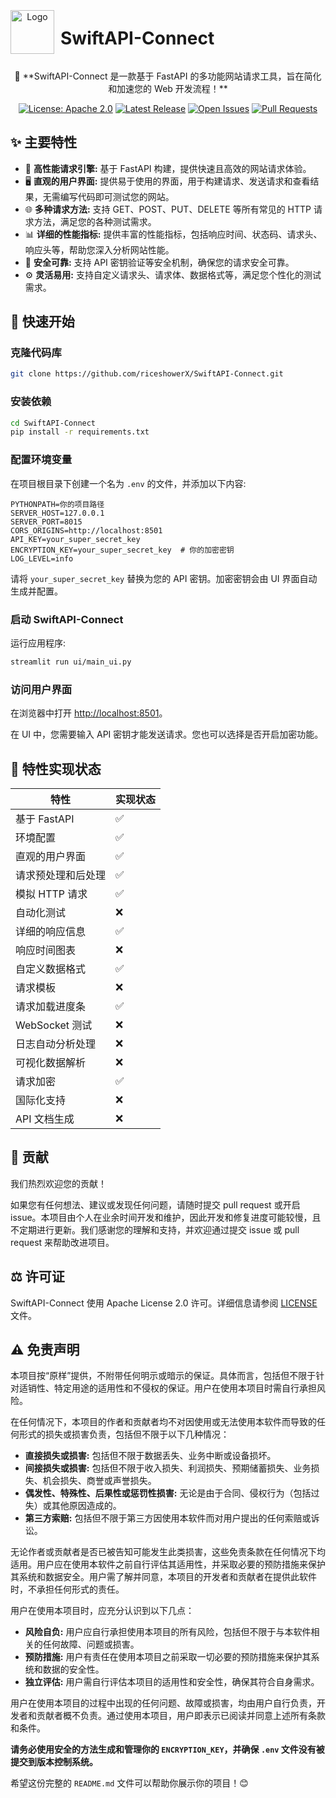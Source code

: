 <div align="center" style="display: flex; align-items: center;">
  <img src="https://riceshowerX.github.io/picx-images-hosting/社交头像.3yeal59d7b.webp" alt="Logo" width="70" height="70" style="margin-right: 10px;"> 
  <h1>SwiftAPI-Connect</h1> 
</div>

<p align="center">
  🚀 **SwiftAPI-Connect 是一款基于 FastAPI 的多功能网站请求工具，旨在简化和加速您的 Web 开发流程！** 
</p>

<p align="center">
  <a href="https://github.com/riceshowerX/SwiftAPI-Connect/blob/main/LICENSE" target="_blank"><img src="https://img.shields.io/badge/License-Apache%202.0-blue.svg" alt="License: Apache 2.0"></a>
  <a href="https://github.com/riceshowerX/SwiftAPI-Connect/releases/latest" target="_blank"><img src="https://img.shields.io/github/v/release/riceshowerX/SwiftAPI-Connect" alt="Latest Release"></a>
  <a href="https://github.com/riceshowerX/SwiftAPI-Connect/issues" target="_blank"><img src="https://img.shields.io/github/issues/riceshowerX/SwiftAPI-Connect" alt="Open Issues"></a>
  <a href="https://github.com/riceshowerX/SwiftAPI-Connect/pulls" target="_blank"><img src="https://img.shields.io/github/issues-pr/riceshowerX/SwiftAPI-Connect" alt="Pull Requests"></a>
</p>

## ✨ 主要特性

- 🚀 **高性能请求引擎:** 基于 FastAPI 构建，提供快速且高效的网站请求体验。
- 🖥️ **直观的用户界面:** 提供易于使用的界面，用于构建请求、发送请求和查看结果，无需编写代码即可测试您的网站。
- 🌐 **多种请求方法:** 支持 GET、POST、PUT、DELETE 等所有常见的 HTTP 请求方法，满足您的各种测试需求。
- 📊 **详细的性能指标:** 提供丰富的性能指标，包括响应时间、状态码、请求头、响应头等，帮助您深入分析网站性能。
- 🔐 **安全可靠:** 支持 API 密钥验证等安全机制，确保您的请求安全可靠。 
- ⚙️ **灵活易用:** 支持自定义请求头、请求体、数据格式等，满足您个性化的测试需求。

## 🚀 快速开始

### 克隆代码库

```bash
git clone https://github.com/riceshowerX/SwiftAPI-Connect.git
```

### 安装依赖

```bash
cd SwiftAPI-Connect
pip install -r requirements.txt
```

### 配置环境变量

在项目根目录下创建一个名为 `.env` 的文件，并添加以下内容:

```env
PYTHONPATH=你的项目路径
SERVER_HOST=127.0.0.1
SERVER_PORT=8015
CORS_ORIGINS=http://localhost:8501
API_KEY=your_super_secret_key
ENCRYPTION_KEY=your_super_secret_key  # 你的加密密钥
LOG_LEVEL=info
```

请将 `your_super_secret_key` 替换为您的 API 密钥。加密密钥会由 UI 界面自动生成并配置。

### 启动 SwiftAPI-Connect

运行应用程序:

```bash
streamlit run ui/main_ui.py
```

### 访问用户界面

在浏览器中打开 [http://localhost:8501](http://localhost:8501)。

在 UI 中，您需要输入 API 密钥才能发送请求。您也可以选择是否开启加密功能。

## 🎨 特性实现状态

| 特性                   | 实现状态 |
|------------------------|----------|
| 基于 FastAPI           | ✅        |
| 环境配置               | ✅        |
| 直观的用户界面         | ✅        |
| 请求预处理和后处理     | ✅        |
| 模拟 HTTP 请求         | ✅        |
| 自动化测试             | ❌        |
| 详细的响应信息         | ✅        |
| 响应时间图表           | ❌        |
| 自定义数据格式         | ✅        |
| 请求模板               | ❌        |
| 请求加载进度条         | ✅        |
| WebSocket 测试         | ❌        |
| 日志自动分析处理       | ❌        |
| 可视化数据解析         | ❌        |
| 请求加密               | ✅        |
| 国际化支持             | ❌        |
| API 文档生成           | ❌        |

## 🤝 贡献

我们热烈欢迎您的贡献！

如果您有任何想法、建议或发现任何问题，请随时提交 pull request 或开启 issue。本项目由个人在业余时间开发和维护，因此开发和修复进度可能较慢，且不定期进行更新。我们感谢您的理解和支持，并欢迎通过提交 issue 或 pull request 来帮助改进项目。

## ⚖️ 许可证

SwiftAPI-Connect 使用 Apache License 2.0 许可。详细信息请参阅 [LICENSE](https://github.com/riceshowerX/SwiftAPI-Connect/blob/main/LICENSE) 文件。

## ⚠️ 免责声明

本项目按“原样”提供，不附带任何明示或暗示的保证。具体而言，包括但不限于针对适销性、特定用途的适用性和不侵权的保证。用户在使用本项目时需自行承担风险。

在任何情况下，本项目的作者和贡献者均不对因使用或无法使用本软件而导致的任何形式的损失或损害负责，包括但不限于以下几种情况：

- **直接损失或损害:** 包括但不限于数据丢失、业务中断或设备损坏。
- **间接损失或损害:** 包括但不限于收入损失、利润损失、预期储蓄损失、业务损失、机会损失、商誉或声誉损失。
- **偶发性、特殊性、后果性或惩罚性损害:** 无论是由于合同、侵权行为（包括过失）或其他原因造成的。
- **第三方索赔:** 包括但不限于第三方因使用本软件而对用户提出的任何索赔或诉讼。

无论作者或贡献者是否已被告知可能发生此类损害，这些免责条款在任何情况下均适用。用户应在使用本软件之前自行评估其适用性，并采取必要的预防措施来保护其系统和数据安全。用户需了解并同意，本项目的开发者和贡献者在提供此软件时，不承担任何形式的责任。

用户在使用本项目时，应充分认识到以下几点：

- **风险自负:** 用户应自行承担使用本项目的所有风险，包括但不限于与本软件相关的任何故障、问题或损害。
- **预防措施:** 用户有责任在使用本项目之前采取一切必要的预防措施来保护其系统和数据的安全性。
- **独立评估:** 用户需自行评估本项目的适用性和安全性，确保其符合自身需求。

用户在使用本项目的过程中出现的任何问题、故障或损害，均由用户自行负责，开发者和贡献者概不负责。通过使用本项目，用户即表示已阅读并同意上述所有条款和条件。

**请务必使用安全的方法生成和管理你的 `ENCRYPTION_KEY`，并确保 `.env` 文件没有被提交到版本控制系统。**

希望这份完整的 `README.md` 文件可以帮助你展示你的项目！😊
